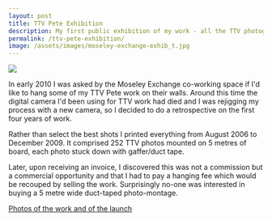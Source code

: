 ```yaml
---
layout: post
title: TTV Pete Exhibition
description: My first public exhibition of my work - all the TTV photographs in the Moseley Exchange co-working space.
permalink: /ttv-pete-exhibition/
image: /assets/images/moseley-exchange-exhib_t.jpg
---
```


![](http://art.peteashton.com/assets/images/moseley-exchange-exhib.jpg)

In early 2010 I was asked by the Moseley Exchange co-working space if I'd like to hang some of my TTV Pete work on their walls. Around this time the digital camera I'd been using for TTV work had died and I was rejigging my process with a new camera, so I decided to do a retrospective on the first four years of work. 

Rather than select the best shots I printed everything from August 2006 to December 2009. It comprised 252 TTV photos mounted on 5 metres of board, each photo stuck down with gaffer/duct tape. 

Later, upon receiving an invoice, I discovered this was not a commission but a commercial opportunity and that I had to pay a hanging fee which would be recouped by selling the work. Surprisingly no-one was interested in buying a 5 metre wide duct-taped photo-montage. 

[Photos of the work and of the launch](https://www.flickr.com/photos/peteashton/albums/72157623549793932)

